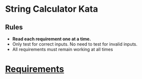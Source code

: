 # String Calculator Kata

## Rules

- **Read each requirement one at a time.**
- Only test for correct inputs. No need to test for invalid inputs.
- All requirements must remain working at all times

# [Requirements](./docs/requirements-1.md)

